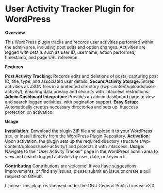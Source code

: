 # User Activity Tracker Plugin for WordPress

**Overview**

This WordPress plugin tracks and records user activities performed within the admin area, including post edits and option changes. Activities are logged with details such as user ID, username, action performed, timestamp, and page URL reference.

**Features**

**Post Activity Tracking:** 
Records edits and deletions of posts, capturing post ID, title, type, and associated user details.
**Secure Activity Storage:** 
Stores activities as JSON files in a protected directory (/wp-content/uploads/user-activity/), ensuring data privacy and security with .htaccess restrictions.
**Admin Dashboard Integration:** 
Provides an admin dashboard page to view and search logged activities, with pagination support.
**Easy Setup:** 
Automatically creates necessary directories and sets up .htaccess protection on activation.

**Usage**

**Installation:** 
Download the plugin ZIP file and upload it to your WordPress site, or install directly from the WordPress Plugin Repository.
**Activation:** 
Upon activation, the plugin sets up the required directory structure (/wp-content/uploads/user-activity/) and protects it with .htaccess.
**Usage:** 
Navigate to the "User Activity Tracker" page in the WordPress admin area to view and search logged activities by user, date, or keyword.

**Contributing**
Contributions are welcome! If you have suggestions, improvements, or find any issues, please submit an issue or create a pull request on GitHub.

License
This plugin is licensed under the GNU General Public License v3.0.

